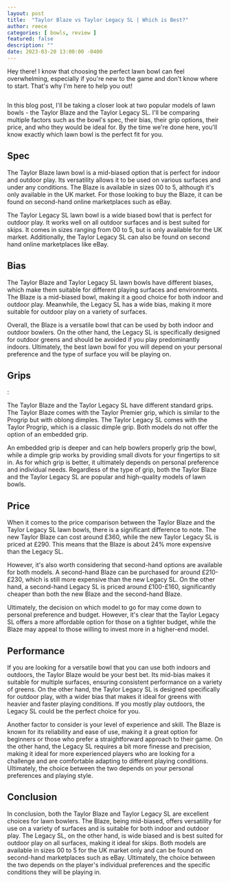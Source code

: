 ```yaml
---
layout: post
title:  "Taylor Blaze vs Taylor Legacy SL | Which is Best?"
author: reece
categories: [ bowls, review ]
featured: false
description: ""
date: 2023-03-20 13:00:00 -0400
---
```

    

<!-- wp:paragraph -->
<p xmlns="http://www.w3.org/1999/xhtml">Hey there! I know that choosing the perfect lawn bowl can feel overwhelming, especially if you're new to the game and don't know where to start. That's why I'm here to help you out! </p>
<!-- /wp:paragraph -->

<!-- wp:image {"id":2044,"sizeSlug":"large","linkDestination":"none"} -->
<figure class="wp-block-image size-large"><img src="/img/posts/taylor-blaze-vs-taylor-legacy-sl-1024x576.jpg" alt="" class="wp-image-2044"/></figure>
<!-- /wp:image -->

<!-- wp:paragraph -->
<p>In this blog post, I'll be taking a closer look at two popular models of lawn bowls - the Taylor Blaze and the Taylor Legacy SL. I'll be comparing multiple factors such as the bowl's spec, their bias, their grip options, their price, and who they would be ideal for. By the time we're done here, you'll know exactly which lawn bowl is the perfect fit for you.</p>
<!-- /wp:paragraph -->

<!-- wp:heading -->
<h2>Spec</h2>
<!-- /wp:heading -->

<!-- wp:paragraph -->
<p>The Taylor Blaze lawn bowl is a mid-biased option that is perfect for indoor and outdoor play. Its versatility allows it to be used on various surfaces and under any conditions. The Blaze is available in sizes 00 to 5, although it's only available in the UK market. For those looking to buy the Blaze, it can be found on second-hand online marketplaces such as eBay.</p>
<!-- /wp:paragraph -->

<!-- wp:paragraph -->
<p>The Taylor Legacy SL lawn bowl is a wide biased bowl that is perfect for outdoor play. It works well on all outdoor surfaces and is best suited for skips. It comes in sizes ranging from 00 to 5, but is only available for the UK market. Additionally, the Taylor Legacy SL can also be found on second hand online marketplaces like eBay.</p>
<!-- /wp:paragraph -->

<!-- wp:heading -->
<h2>Bias</h2>
<!-- /wp:heading -->

<!-- wp:paragraph -->
<p>The Taylor Blaze and Taylor Legacy SL lawn bowls have different biases, which make them suitable for different playing surfaces and environments. The Blaze is a mid-biased bowl, making it a good choice for both indoor and outdoor play. Meanwhile, the Legacy SL has a wide bias, making it more suitable for outdoor play on a variety of surfaces.</p>
<!-- /wp:paragraph -->

<!-- wp:paragraph -->
<p>Overall, the Blaze is a versatile bowl that can be used by both indoor and outdoor bowlers. On the other hand, the Legacy SL is specifically designed for outdoor greens and should be avoided if you play predominantly indoors. Ultimately, the best lawn bowl for you will depend on your personal preference and the type of surface you will be playing on.</p>
<!-- /wp:paragraph -->

<!-- wp:heading -->
<h2>Grips</h2>
<!-- /wp:heading -->

<!-- wp:paragraph -->
<p>:</p>
<!-- /wp:paragraph -->

<!-- wp:paragraph -->
<p>The Taylor Blaze and the Taylor Legacy SL have different standard grips. The Taylor Blaze comes with the Taylor Premier grip, which is similar to the Progrip but with oblong dimples. The Taylor Legacy SL comes with the Taylor Progrip, which is a classic dimple grip. Both models do not offer the option of an embedded grip.</p>
<!-- /wp:paragraph -->

<!-- wp:paragraph -->
<p>An embedded grip is deeper and can help bowlers properly grip the bowl, while a dimple grip works by providing small divots for your fingertips to sit in. As for which grip is better, it ultimately depends on personal preference and individual needs. Regardless of the type of grip, both the Taylor Blaze and the Taylor Legacy SL are popular and high-quality models of lawn bowls.</p>
<!-- /wp:paragraph -->

<!-- wp:heading -->
<h2>Price</h2>
<!-- /wp:heading -->

<!-- wp:paragraph -->
<p>When it comes to the price comparison between the Taylor Blaze and the Taylor Legacy SL lawn bowls, there is a significant difference to note. The new Taylor Blaze can cost around £360, while the new Taylor Legacy SL is priced at £290. This means that the Blaze is about 24% more expensive than the Legacy SL.</p>
<!-- /wp:paragraph -->

<!-- wp:paragraph -->
<p>However, it's also worth considering that second-hand options are available for both models. A second-hand Blaze can be purchased for around £210-£230, which is still more expensive than the new Legacy SL. On the other hand, a second-hand Legacy SL is priced around £100-£160, significantly cheaper than both the new Blaze and the second-hand Blaze.</p>
<!-- /wp:paragraph -->

<!-- wp:paragraph -->
<p>Ultimately, the decision on which model to go for may come down to personal preference and budget. However, it's clear that the Taylor Legacy SL offers a more affordable option for those on a tighter budget, while the Blaze may appeal to those willing to invest more in a higher-end model.</p>
<!-- /wp:paragraph -->

<!-- wp:heading -->
<h2>Performance</h2>
<!-- /wp:heading -->

<!-- wp:paragraph -->
<p>If you are looking for a versatile bowl that you can use both indoors and outdoors, the Taylor Blaze would be your best bet. Its mid-bias makes it suitable for multiple surfaces, ensuring consistent performance on a variety of greens. On the other hand, the Taylor Legacy SL is designed specifically for outdoor play, with a wider bias that makes it ideal for greens with heavier and faster playing conditions. If you mostly play outdoors, the Legacy SL could be the perfect choice for you.</p>
<!-- /wp:paragraph -->

<!-- wp:paragraph -->
<p>Another factor to consider is your level of experience and skill. The Blaze is known for its reliability and ease of use, making it a great option for beginners or those who prefer a straightforward approach to their game. On the other hand, the Legacy SL requires a bit more finesse and precision, making it ideal for more experienced players who are looking for a challenge and are comfortable adapting to different playing conditions. Ultimately, the choice between the two depends on your personal preferences and playing style.</p>
<!-- /wp:paragraph -->

<!-- wp:heading -->
<h2>Conclusion</h2>
<!-- /wp:heading -->

<!-- wp:paragraph -->
<p>In conclusion, both the Taylor Blaze and Taylor Legacy SL are excellent choices for lawn bowlers. The Blaze, being mid-biased, offers versatility for use on a variety of surfaces and is suitable for both indoor and outdoor play. The Legacy SL, on the other hand, is wide biased and is best suited for outdoor play on all surfaces, making it ideal for skips. Both models are available in sizes 00 to 5 for the UK market only and can be found on second-hand marketplaces such as eBay. Ultimately, the choice between the two depends on the player's individual preferences and the specific conditions they will be playing in.</p>
<!-- /wp:paragraph -->
    